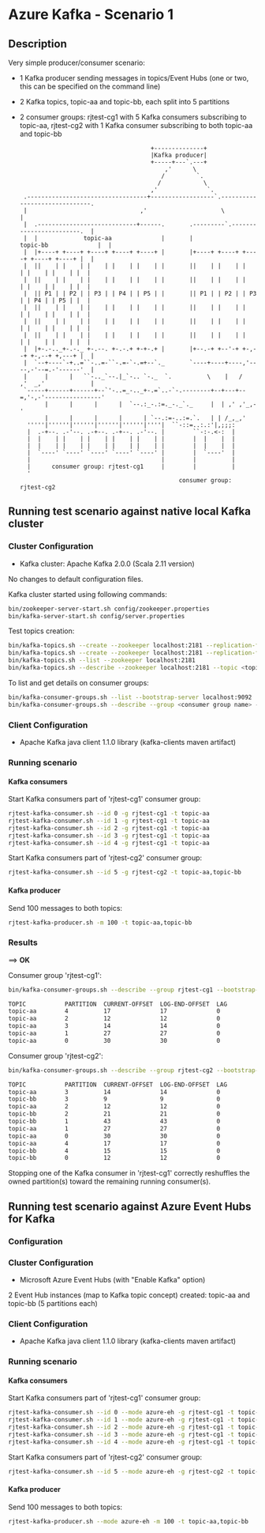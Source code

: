 # Azure Kafka - Scenario 1

## Description

Very simple producer/consumer scenario:

* 1 Kafka producer sending messages in topics/Event Hubs (one or two, this can be specified on the command line)
* 2 Kafka topics, topic-aa and topic-bb, each split into 5 partitions
* 2 consumer groups: rjtest-cg1 with 5 Kafka consumers subscribing to topic-aa, rjtest-cg2 with 1 Kafka consumer subscribing to both topic-aa and topic-bb

                                           +--------------+
                                           |Kafka producer|
                                           +-----+---`.---+
                                               ,'      \
                                              /         `.
                                             /            \
                                           ,'              `.                   
       .----------------------------------+------------------`.------------------------------.
       |                                ,'                     \                             |
       |  .----------------------------+------.       .---------`.------------------------.  |
       |  |             topic-aa              |       |             topic-bb              |  |
       |  |+----+ +----+ +----+ +----+ +----+ |       |+----+ +----+ +----+ +----+ +----+ |  |
       |  ||    | |    | |    | |    | |    | |       ||    | |    | |    | |    | |    | |  |
       |  ||    | |    | |    | |    | |    | |       ||    | |    | |    | |    | |    | |  |
       |  || P1 | | P2 | | P3 | | P4 | | P5 | |       || P1 | | P2 | | P3 | | P4 | | P5 | |  |
       |  ||    | |    | |    | |    | |    | |       ||    | |    | |    | |    | |    | |  |
       |  ||    | |    | |    | |    | |    | |       ||    | |    | |    | |    | |    | |  |
       |  ||    | |    | |    | |    | |    | |       ||    | |    | |    | |    | |    | |  |
       |  |+-.-.._+-.-._ +-.--. +-.-.+ +-+-.+ |       |+--.-+ +--'-+ +-,--+ +-,--+ +,---+ |  |
       |  `--+----`-+..=``-..=-``-.=-`-.=+--`._       `----+----+----,'----,-'--=.-'------'  |
       |     |      |   ``-.._`--.|_`-.. `-._  `.          \    |   /    ,'  _,'             |
       `-----+------+------+--`'-..=_-.._+-.=`..-`-.--------+--+---+--=,'-,-'----------------'
             |      |      |      |  `--.:_-.:=._-._`._     |  | ,' ,'_,-'
             |      |      |      |      | `--.:=-..:=.`.   | | /_,_,'
        '''''|''''''|''''''|''''''|''''''|''''|  ``-::=..:.:'|,;;;:
        |  .-+--. .-'--. .-+--. .-+--. .-'--. |        ``-:-.<-:  |
        |  |    | |    | |    | |    | |    | |        |  |    |  |
        |  |    | |    | |    | |    | |    | |        |  |    |  |
        |  `----' `----' `----' `----' `----' |        |  `----'  |
        |                                     |        |          |
        |      consumer group: rjtest-cg1     |        |          |
        '
                                                   consumer group: rjtest-cg2

## Running test scenario against native local Kafka cluster

### Cluster Configuration

* Kafka cluster: Apache Kafka 2.0.0 (Scala 2.11 version)

No changes to default configuration files.

Kafka cluster started using following commands:

```bash
bin/zookeeper-server-start.sh config/zookeeper.properties
bin/kafka-server-start.sh config/server.properties
```

Test topics creation:

```bash
bin/kafka-topics.sh --create --zookeeper localhost:2181 --replication-factor 1 --partitions 5 --topic topic-aa
bin/kafka-topics.sh --create --zookeeper localhost:2181 --replication-factor 1 --partitions 5 --topic topic-bb
bin/kafka-topics.sh --list --zookeeper localhost:2181
bin/kafka-topics.sh --describe --zookeeper localhost:2181 --topic <topic name>
```

To list and get details on consumer groups:

```bash
bin/kafka-consumer-groups.sh --list --bootstrap-server localhost:9092
bin/kafka-consumer-groups.sh --describe --group <consumer group name> --bootstrap-server localhost:9092
```

### Client Configuration

* Apache Kafka java client 1.1.0 library (kafka-clients maven artifact)

### Running scenario

#### Kafka consumers

Start Kafka consumers part of 'rjtest-cg1' consumer group:

```bash
rjtest-kafka-consumer.sh --id 0 -g rjtest-cg1 -t topic-aa
rjtest-kafka-consumer.sh --id 1 -g rjtest-cg1 -t topic-aa
rjtest-kafka-consumer.sh --id 2 -g rjtest-cg1 -t topic-aa
rjtest-kafka-consumer.sh --id 3 -g rjtest-cg1 -t topic-aa
rjtest-kafka-consumer.sh --id 4 -g rjtest-cg1 -t topic-aa
```

Start Kafka consumers part of 'rjtest-cg2' consumer group:

```bash
rjtest-kafka-consumer.sh --id 5 -g rjtest-cg2 -t topic-aa,topic-bb
```

#### Kafka producer

Send 100 messages to both topics:

```bash
rjtest-kafka-producer.sh -m 100 -t topic-aa,topic-bb
```

### Results

==> **OK**

Consumer group 'rjtest-cg1':

```bash
bin/kafka-consumer-groups.sh --describe --group rjtest-cg1 --bootstrap-server localhost:9092

TOPIC           PARTITION  CURRENT-OFFSET  LOG-END-OFFSET  LAG             CONSUMER-ID                                                 HOST            CLIENT-ID
topic-aa        4          17              17              0               KafkaExampleConsumer#4-4a8dcfe8-f572-453e-9970-51ffbd1ff7e4 /127.0.0.1      KafkaExampleConsumer#4
topic-aa        2          12              12              0               KafkaExampleConsumer#2-305ce1a8-8bda-4c6c-baab-fefd667891dc /127.0.0.1      KafkaExampleConsumer#2
topic-aa        3          14              14              0               KafkaExampleConsumer#3-dd9fe798-72f2-4a26-8ae3-6ad84153e6fb /127.0.0.1      KafkaExampleConsumer#3
topic-aa        1          27              27              0               KafkaExampleConsumer#1-4faadbad-dfc0-42de-9af2-0ab758ab9fe0 /127.0.0.1      KafkaExampleConsumer#1
topic-aa        0          30              30              0               KafkaExampleConsumer#0-2e57d5ba-3a98-49a0-98bc-50b004b62c62 /127.0.0.1      KafkaExampleConsumer#0
```

Consumer group 'rjtest-cg2':

```bash
bin/kafka-consumer-groups.sh --describe --group rjtest-cg2 --bootstrap-server localhost:9092

TOPIC           PARTITION  CURRENT-OFFSET  LOG-END-OFFSET  LAG             CONSUMER-ID                                                 HOST            CLIENT-ID
topic-aa        3          14              14              0               KafkaExampleConsumer#5-0eb90651-423e-4742-8d5f-711a7c89e239 /127.0.0.1      KafkaExampleConsumer#5
topic-bb        3          9               9               0               KafkaExampleConsumer#5-0eb90651-423e-4742-8d5f-711a7c89e239 /127.0.0.1      KafkaExampleConsumer#5
topic-aa        2          12              12              0               KafkaExampleConsumer#5-0eb90651-423e-4742-8d5f-711a7c89e239 /127.0.0.1      KafkaExampleConsumer#5
topic-bb        2          21              21              0               KafkaExampleConsumer#5-0eb90651-423e-4742-8d5f-711a7c89e239 /127.0.0.1      KafkaExampleConsumer#5
topic-bb        1          43              43              0               KafkaExampleConsumer#5-0eb90651-423e-4742-8d5f-711a7c89e239 /127.0.0.1      KafkaExampleConsumer#5
topic-aa        1          27              27              0               KafkaExampleConsumer#5-0eb90651-423e-4742-8d5f-711a7c89e239 /127.0.0.1      KafkaExampleConsumer#5
topic-aa        0          30              30              0               KafkaExampleConsumer#5-0eb90651-423e-4742-8d5f-711a7c89e239 /127.0.0.1      KafkaExampleConsumer#5
topic-aa        4          17              17              0               KafkaExampleConsumer#5-0eb90651-423e-4742-8d5f-711a7c89e239 /127.0.0.1      KafkaExampleConsumer#5
topic-bb        4          15              15              0               KafkaExampleConsumer#5-0eb90651-423e-4742-8d5f-711a7c89e239 /127.0.0.1      KafkaExampleConsumer#5
topic-bb        0          12              12              0               KafkaExampleConsumer#5-0eb90651-423e-4742-8d5f-711a7c89e239 /127.0.0.1      KafkaExampleConsumer#5
```

Stopping one of the Kafka consumer in 'rjtest-cg1' correctly reshuffles the owned partition(s) toward the remaining running consumer(s).

## Running test scenario against Azure Event Hubs for Kafka

### Configuration

### Cluster Configuration

* Microsoft Azure Event Hubs (with "Enable Kafka" option)

2 Event Hub instances (map to Kafka topic concept) created: topic-aa and topic-bb (5 partitions each)

### Client Configuration

* Apache Kafka java client 1.1.0 library (kafka-clients maven artifact)

### Running scenario

#### Kafka consumers

Start Kafka consumers part of 'rjtest-cg1' consumer group:

```bash
rjtest-kafka-consumer.sh --id 0 --mode azure-eh -g rjtest-cg1 -t topic-aa
rjtest-kafka-consumer.sh --id 1 --mode azure-eh -g rjtest-cg1 -t topic-aa
rjtest-kafka-consumer.sh --id 2 --mode azure-eh -g rjtest-cg1 -t topic-aa
rjtest-kafka-consumer.sh --id 3 --mode azure-eh -g rjtest-cg1 -t topic-aa
rjtest-kafka-consumer.sh --id 4 --mode azure-eh -g rjtest-cg1 -t topic-aa
```

Start Kafka consumers part of 'rjtest-cg2' consumer group:

```bash
rjtest-kafka-consumer.sh --id 5 --mode azure-eh -g rjtest-cg2 -t topic-aa,topic-bb
```

#### Kafka producer

Send 100 messages to both topics:

```bash
rjtest-kafka-producer.sh --mode azure-eh -m 100 -t topic-aa,topic-bb
```